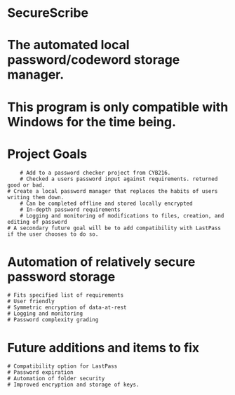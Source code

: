 # SecureScribe
# The automated local password/codeword storage manager.
# This program is only compatible with Windows for the time being.

# Project Goals
        # Add to a password checker project from CYB216.
        # Checked a users password input against requirements. returned good or bad.
    # Create a local password manager that replaces the habits of users writing them down.
        # Can be completed offline and stored locally encrypted
        # In-depth password requirements
        # Logging and monitoring of modifications to files, creation, and editing of password
    # A secondary future goal will be to add compatibility with LastPass if the user chooses to do so.

# Automation of relatively secure password storage
    # Fits specified list of requirements
    # User friendly
    # Symmetric encryption of data-at-rest
    # Logging and monitoring
    # Password complexity grading
# Future additions and items to fix
    # Compatibility option for LastPass
    # Password expiration
    # Automation of folder security 
    # Improved encryption and storage of keys.
